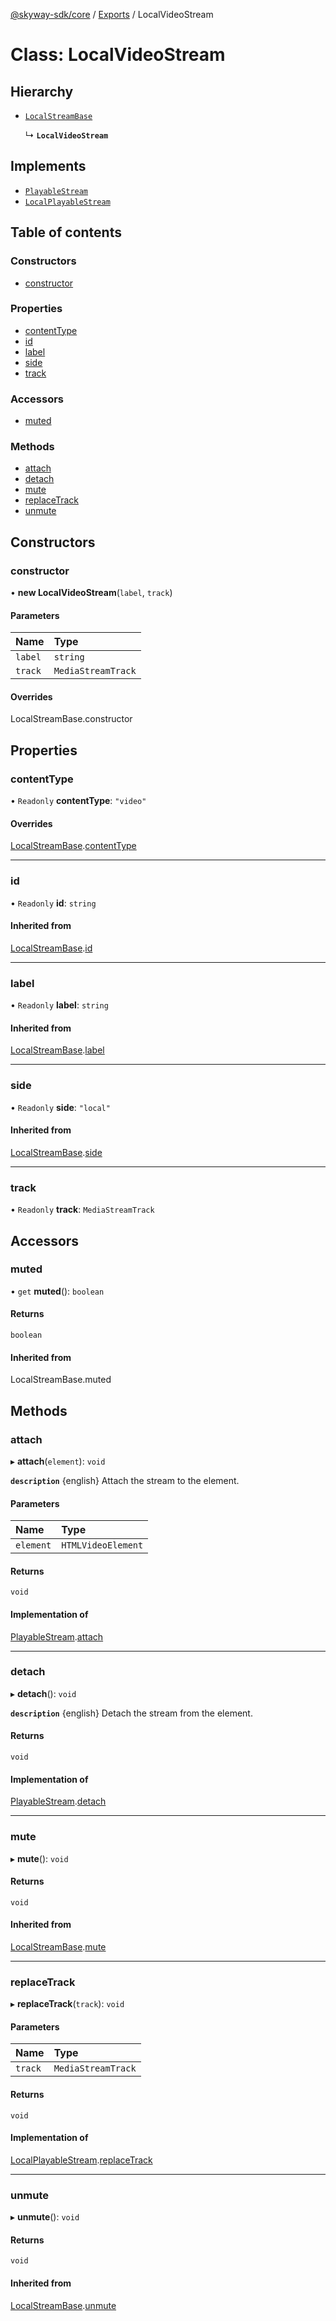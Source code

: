 [@skyway-sdk/core](../README.md) / [Exports](../modules.md) / LocalVideoStream

# Class: LocalVideoStream

## Hierarchy

- [`LocalStreamBase`](LocalStreamBase.md)

  ↳ **`LocalVideoStream`**

## Implements

- [`PlayableStream`](../interfaces/PlayableStream.md)
- [`LocalPlayableStream`](../interfaces/LocalPlayableStream.md)

## Table of contents

### Constructors

- [constructor](LocalVideoStream.md#constructor)

### Properties

- [contentType](LocalVideoStream.md#contenttype)
- [id](LocalVideoStream.md#id)
- [label](LocalVideoStream.md#label)
- [side](LocalVideoStream.md#side)
- [track](LocalVideoStream.md#track)

### Accessors

- [muted](LocalVideoStream.md#muted)

### Methods

- [attach](LocalVideoStream.md#attach)
- [detach](LocalVideoStream.md#detach)
- [mute](LocalVideoStream.md#mute)
- [replaceTrack](LocalVideoStream.md#replacetrack)
- [unmute](LocalVideoStream.md#unmute)

## Constructors

### constructor

• **new LocalVideoStream**(`label`, `track`)

#### Parameters

| Name | Type |
| :------ | :------ |
| `label` | `string` |
| `track` | `MediaStreamTrack` |

#### Overrides

LocalStreamBase.constructor

## Properties

### contentType

• `Readonly` **contentType**: ``"video"``

#### Overrides

[LocalStreamBase](LocalStreamBase.md).[contentType](LocalStreamBase.md#contenttype)

___

### id

• `Readonly` **id**: `string`

#### Inherited from

[LocalStreamBase](LocalStreamBase.md).[id](LocalStreamBase.md#id)

___

### label

• `Readonly` **label**: `string`

#### Inherited from

[LocalStreamBase](LocalStreamBase.md).[label](LocalStreamBase.md#label)

___

### side

• `Readonly` **side**: ``"local"``

#### Inherited from

[LocalStreamBase](LocalStreamBase.md).[side](LocalStreamBase.md#side)

___

### track

• `Readonly` **track**: `MediaStreamTrack`

## Accessors

### muted

• `get` **muted**(): `boolean`

#### Returns

`boolean`

#### Inherited from

LocalStreamBase.muted

## Methods

### attach

▸ **attach**(`element`): `void`

**`description`** {english} Attach the stream to the element.

#### Parameters

| Name | Type |
| :------ | :------ |
| `element` | `HTMLVideoElement` |

#### Returns

`void`

#### Implementation of

[PlayableStream](../interfaces/PlayableStream.md).[attach](../interfaces/PlayableStream.md#attach)

___

### detach

▸ **detach**(): `void`

**`description`** {english} Detach the stream from the element.

#### Returns

`void`

#### Implementation of

[PlayableStream](../interfaces/PlayableStream.md).[detach](../interfaces/PlayableStream.md#detach)

___

### mute

▸ **mute**(): `void`

#### Returns

`void`

#### Inherited from

[LocalStreamBase](LocalStreamBase.md).[mute](LocalStreamBase.md#mute)

___

### replaceTrack

▸ **replaceTrack**(`track`): `void`

#### Parameters

| Name | Type |
| :------ | :------ |
| `track` | `MediaStreamTrack` |

#### Returns

`void`

#### Implementation of

[LocalPlayableStream](../interfaces/LocalPlayableStream.md).[replaceTrack](../interfaces/LocalPlayableStream.md#replacetrack)

___

### unmute

▸ **unmute**(): `void`

#### Returns

`void`

#### Inherited from

[LocalStreamBase](LocalStreamBase.md).[unmute](LocalStreamBase.md#unmute)
